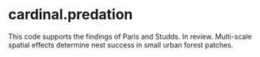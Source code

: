 # cardinal.predation
This code supports the findings of Paris and Studds. In review. Multi-scale spatial effects determine nest success in small urban forest patches.
